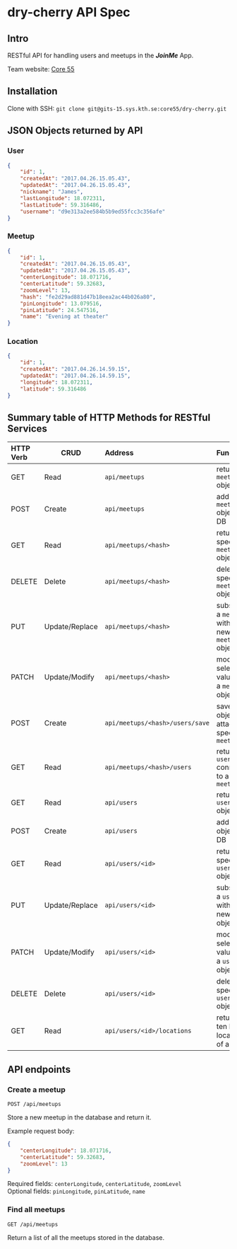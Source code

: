 # dry-cherry API Spec

## Intro

RESTful API for handling users and meetups in the ***JoinMe*** App.

Team website: [Core 55](https://core55.github.io/)

## Installation 

Clone with SSH: `git clone git@gits-15.sys.kth.se:core55/dry-cherry.git`

## JSON Objects returned by API

### User

```json
{
    "id": 1,
    "createdAt": "2017.04.26.15.05.43",
    "updatedAt": "2017.04.26.15.05.43",
    "nickname": "James",
    "lastLongitude": 18.072311,
    "lastLatitude": 59.316486,
    "username": "d9e313a2ee584b5b9ed55fcc3c356afe"
}
```

### Meetup

```json
{
    "id": 1,
    "createdAt": "2017.04.26.15.05.43",
    "updatedAt": "2017.04.26.15.05.43",
    "centerLongitude": 18.071716,
    "centerLatitude": 59.32683,
    "zoomLevel": 13,
    "hash": "fe2d29ad881d47b18eea2ac44b026a80",
    "pinLongitude": 13.079516,
    "pinLatitude": 24.547516,
    "name": "Evening at theater"
}
```

### Location
```json
{
    "id": 1,
    "createdAt": "2017.04.26.14.59.15",
    "updatedAt": "2017.04.26.14.59.15",
    "longitude": 18.072311,
    "latitude": 59.316486
}
```

## Summary table of HTTP Methods for RESTful Services

HTTP Verb|CRUD          |Address                        |Function
:--------|--------------|:------------------------------|:---------------------------------------------------
GET      |Read          |`api/meetups`                  |return all `meetup` objects
POST     |Create        |`api/meetups`                  |add `meetup` object to DB
GET      |Read          |`api/meetups/<hash>`           |return specific `meetup` object
DELETE   |Delete        |`api/meetups/<hash>`           |delete specific `meetup` object
PUT      |Update/Replace|`api/meetups/<hash>`           |substitute a `meetup` with a new `meetup` object
PATCH    |Update/Modify |`api/meetups/<hash>`           |modify selected values of a `meetup` object
POST     |Create        |`api/meetups/<hash>/users/save`|save `user` object and attach to specified `meetup`
GET      |Read          |`api/meetups/<hash>/users`     |return all `users` connected to a `meetup`
GET      |Read          |`api/users`                    |return all `user` objects
POST     |Create        |`api/users`                    |add `user` object to DB
GET      |Read          |`api/users/<id>`               |return specific `user` object
PUT      |Update/Replace|`api/users/<id>`               |substitute a `user` with a new `user` object
PATCH    |Update/Modify |`api/users/<id>`               |modify selected values of a `user` object
DELETE   |Delete        |`api/users/<id>`               |delete specific `user` object
GET      |Read          |`api/users/<id>/locations`     |return the ten last locations of a `user`


## API endpoints

### Create a meetup

`POST /api/meetups`

Store a new meetup in the database and return it.

Example request body:
```json
{
    "centerLongitude": 18.071716,
    "centerLatitude": 59.32683,
    "zoomLevel": 13
}
```
Required fields: `centerLongitude`, `centerLatitude`, `zoomLevel`<br>
Optional fields: `pinLongitude`, `pinLatitude`, `name`

### Find all meetups

`GET /api/meetups`

Return a list of all the meetups stored in the database.
